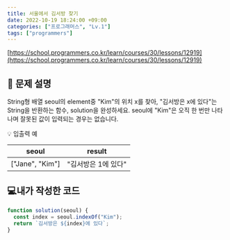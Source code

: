 ```yaml
---
title: 서울에서 김서방 찾기
date: 2022-10-19 18:24:00 +09:00
categories: ["프로그래머스", "Lv.1"]
tags: ["programmers"]
---
```


[https://school.programmers.co.kr/learn/courses/30/lessons/12919](https://school.programmers.co.kr/learn/courses/30/lessons/12919)

## 📔 문제 설명

String형 배열 seoul의 element중 "Kim"의 위치 x를 찾아, "김서방은 x에 있다"는 String을 반환하는 함수, solution을 완성하세요. seoul에 "Kim"은 오직 한 번만 나타나며 잘못된 값이 입력되는 경우는 없습니다.

💡 입출력 예

| seoul           | result              |
| --------------- | ------------------- |
| ["Jane", "Kim"] | "김서방은 1에 있다" |

## 💻내가 작성한 코드

```js
function solution(seoul) {
  const index = seoul.indexOf("Kim");
  return `김서방은 ${index}에 있다`;
}
```
